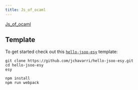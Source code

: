 ```yaml
---
title: Js_of_ocaml
---
```


[Js_of_ocaml](https://ocsigen.org/js_of_ocaml/3.7.0/manual/overview)

## Template

To get started check out this [`hello-jsoo-esy`](https://github.com/jchavarri/hello-jsoo-esy) template:

```
git clone https://github.com/jchavarri/hello-jsoo-esy.git
cd hello-jsoo-esy
esy

npm install
npm run webpack
```
